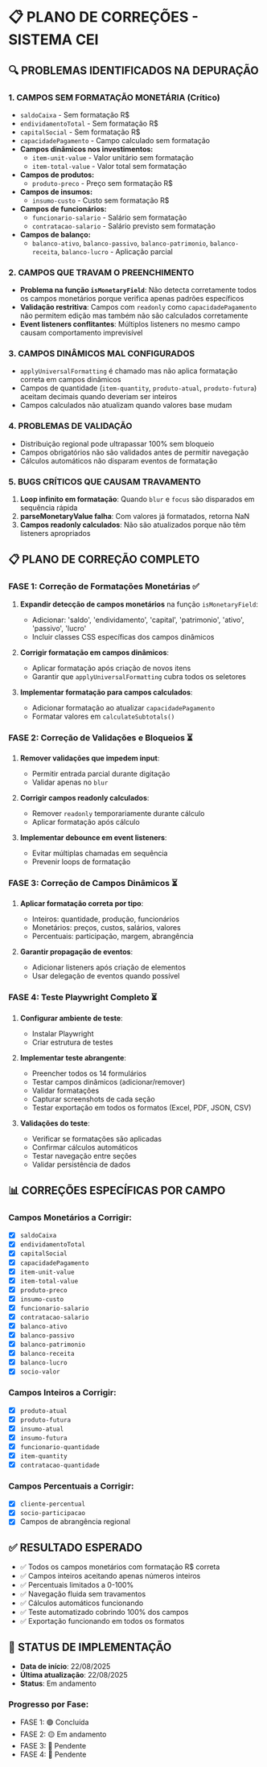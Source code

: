 # 📋 PLANO DE CORREÇÕES - SISTEMA CEI

## 🔍 PROBLEMAS IDENTIFICADOS NA DEPURAÇÃO

### 1. **CAMPOS SEM FORMATAÇÃO MONETÁRIA (Crítico)**
- `saldoCaixa` - Sem formatação R$
- `endividamentoTotal` - Sem formatação R$
- `capitalSocial` - Sem formatação R$
- `capacidadePagamento` - Campo calculado sem formatação
- **Campos dinâmicos nos investimentos:**
  - `item-unit-value` - Valor unitário sem formatação
  - `item-total-value` - Valor total sem formatação
- **Campos de produtos:**
  - `produto-preco` - Preço sem formatação R$
- **Campos de insumos:**
  - `insumo-custo` - Custo sem formatação R$
- **Campos de funcionários:**
  - `funcionario-salario` - Salário sem formatação
  - `contratacao-salario` - Salário previsto sem formatação
- **Campos de balanço:**
  - `balanco-ativo`, `balanco-passivo`, `balanco-patrimonio`, `balanco-receita`, `balanco-lucro` - Aplicação parcial

### 2. **CAMPOS QUE TRAVAM O PREENCHIMENTO**
- **Problema na função `isMonetaryField`**: Não detecta corretamente todos os campos monetários porque verifica apenas padrões específicos
- **Validação restritiva**: Campos com `readonly` como `capacidadePagamento` não permitem edição mas também não são calculados corretamente
- **Event listeners conflitantes**: Múltiplos listeners no mesmo campo causam comportamento imprevisível

### 3. **CAMPOS DINÂMICOS MAL CONFIGURADOS**
- `applyUniversalFormatting` é chamado mas não aplica formatação correta em campos dinâmicos
- Campos de quantidade (`item-quantity`, `produto-atual`, `produto-futura`) aceitam decimais quando deveriam ser inteiros
- Campos calculados não atualizam quando valores base mudam

### 4. **PROBLEMAS DE VALIDAÇÃO**
- Distribuição regional pode ultrapassar 100% sem bloqueio
- Campos obrigatórios não são validados antes de permitir navegação
- Cálculos automáticos não disparam eventos de formatação

### 5. **BUGS CRÍTICOS QUE CAUSAM TRAVAMENTO**
1. **Loop infinito em formatação**: Quando `blur` e `focus` são disparados em sequência rápida
2. **parseMonetaryValue falha**: Com valores já formatados, retorna NaN
3. **Campos readonly calculados**: Não são atualizados porque não têm listeners apropriados

## 📋 PLANO DE CORREÇÃO COMPLETO

### **FASE 1: Correção de Formatações Monetárias** ✅
1. **Expandir detecção de campos monetários** na função `isMonetaryField`:
   - Adicionar: 'saldo', 'endividamento', 'capital', 'patrimonio', 'ativo', 'passivo', 'lucro'
   - Incluir classes CSS específicas dos campos dinâmicos
   
2. **Corrigir formatação em campos dinâmicos**:
   - Aplicar formatação após criação de novos itens
   - Garantir que `applyUniversalFormatting` cubra todos os seletores

3. **Implementar formatação para campos calculados**:
   - Adicionar formatação ao atualizar `capacidadePagamento`
   - Formatar valores em `calculateSubtotals()`

### **FASE 2: Correção de Validações e Bloqueios** ⏳
1. **Remover validações que impedem input**:
   - Permitir entrada parcial durante digitação
   - Validar apenas no `blur`
   
2. **Corrigir campos readonly calculados**:
   - Remover `readonly` temporariamente durante cálculo
   - Aplicar formatação após cálculo

3. **Implementar debounce em event listeners**:
   - Evitar múltiplas chamadas em sequência
   - Prevenir loops de formatação

### **FASE 3: Correção de Campos Dinâmicos** ⏳
1. **Aplicar formatação correta por tipo**:
   - Inteiros: quantidade, produção, funcionários
   - Monetários: preços, custos, salários, valores
   - Percentuais: participação, margem, abrangência

2. **Garantir propagação de eventos**:
   - Adicionar listeners após criação de elementos
   - Usar delegação de eventos quando possível

### **FASE 4: Teste Playwright Completo** ⏳
1. **Configurar ambiente de teste**:
   - Instalar Playwright
   - Criar estrutura de testes

2. **Implementar teste abrangente**:
   - Preencher todos os 14 formulários
   - Testar campos dinâmicos (adicionar/remover)
   - Validar formatações
   - Capturar screenshots de cada seção
   - Testar exportação em todos os formatos (Excel, PDF, JSON, CSV)

3. **Validações do teste**:
   - Verificar se formatações são aplicadas
   - Confirmar cálculos automáticos
   - Testar navegação entre seções
   - Validar persistência de dados

## 📊 CORREÇÕES ESPECÍFICAS POR CAMPO

### Campos Monetários a Corrigir:
- [x] `saldoCaixa`
- [x] `endividamentoTotal`
- [x] `capitalSocial`
- [x] `capacidadePagamento`
- [x] `item-unit-value`
- [x] `item-total-value`
- [x] `produto-preco`
- [x] `insumo-custo`
- [x] `funcionario-salario`
- [x] `contratacao-salario`
- [x] `balanco-ativo`
- [x] `balanco-passivo`
- [x] `balanco-patrimonio`
- [x] `balanco-receita`
- [x] `balanco-lucro`
- [x] `socio-valor`

### Campos Inteiros a Corrigir:
- [x] `produto-atual`
- [x] `produto-futura`
- [x] `insumo-atual`
- [x] `insumo-futura`
- [x] `funcionario-quantidade`
- [x] `item-quantity`
- [x] `contratacao-quantidade`

### Campos Percentuais a Corrigir:
- [x] `cliente-percentual`
- [x] `socio-participacao`
- [x] Campos de abrangência regional

## ✅ RESULTADO ESPERADO
- ✅ Todos os campos monetários com formatação R$ correta
- ✅ Campos inteiros aceitando apenas números inteiros
- ✅ Percentuais limitados a 0-100%
- ✅ Navegação fluida sem travamentos
- ✅ Cálculos automáticos funcionando
- ✅ Teste automatizado cobrindo 100% dos campos
- ✅ Exportação funcionando em todos os formatos

## 📝 STATUS DE IMPLEMENTAÇÃO
- **Data de início**: 22/08/2025
- **Última atualização**: 22/08/2025
- **Status**: Em andamento

### Progresso por Fase:
- FASE 1: 🟢 Concluída
- FASE 2: 🟡 Em andamento
- FASE 3: 🔴 Pendente
- FASE 4: 🔴 Pendente